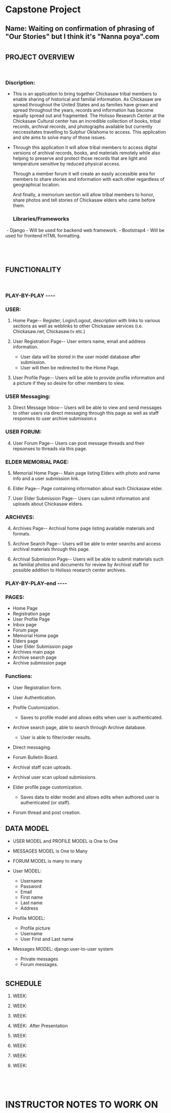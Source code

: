 # **Capstone Project**

## **Name:** Waiting on confirmation of phrasing of "Our Stories" but I think it's "Nanna poya".com

#
## **PROJECT OVERVIEW**
​
### Discription:
- This is an application to bring together Chickasaw tribal members to enable sharing of historical and familial information.  As Chickasaw are spread throughout the United States and as families have grown and spread throughout the years, records and information has become equally spread out and fragmented.  The Holisso Research Center at the Chickasaw Cultural center has an incredible collection of books, tribal records, archival records, and photographs available but currently neccessitates travelling to Sulphur Oklahoma to access.  This application and site aims to solve many of those issues.

- Through this application it will allow tribal members to access digital versions of archival records, books, and materials remotely while also helping to preserve and protect those records that are light and temperature sensitive by reduced physical access.  
  
  Through a member forum it will create an easily accessible area for members to share stories and information with each other regardless of geographical location.  
  
  And finally, a memorium section will allow tribal members to honor, share photos and tell stories of Chickasaw elders who came before them.  

    ### Libraries/Frameworks
​
    - Django - Will be used for backend web framework.
    - Bootstrap4 - Will be used for frontend HTML formatting.
#
​
## **FUNCTIONALITY**
​
### PLAY-BY-PLAY ----

### USER:
1. Home Page-- Register, Login/Logout, description with links to various sections as well as weblinks to other Chickasaw services (i.e. Chickasaw.net, Chickasaw.tv etc.)
​
2. User Registration Page-- User enters name, email and address information.
    - User data will be stored in the user model database after submission.
    - User will then be redirected to the Home Page.

3. User Profile Page--  Users will be able to provide profile information and a picture if they so desire for other members to view.​

### USER Messaging:
3. Direct Message Inbox-- Users will be able to view and send messages to other users via direct messaging through this page as well as staff responses to user archive submission.s

### USER FORUM:
4. User Forum Page-- Users can post message threads and their repsonses to threads via this page.

### ELDER MEMORIAL PAGE:
5. Memorial Home Page-- Main page listing Elders with photo and name info and a user submission link.

6. Elder Page-- Page containing information about each Chickasaw elder.

7. User Elder Submission Page-- Users can submit information and uploads about Chickasaw elders.

### ARCHIVES:
4. Archives Page-- Archival home page listing available materials and formats.

5. Archive Search Page-- Users will be able to enter searchs and access archival materials through this page.

6. Archival Submission Page--  Users will be able to submit materials such as familial photos and documents for review by Archival staff for possible addition to Holisso
research center archives.

### PLAY-BY-PLAY-end ----

### PAGES:
- Home Page 
- Registration page 
- User Profile Page 
- Inbox page
- Forum page 
- Memorial Home page
- Elders page
- User Elder Submission page
- Archives main page 
- Archive search page
- Archive submission page


### Functions:
- User Registration form. 

- User Authentication.

- Profile Customization.
    - Saves to profile model and allows edits when user is authenticated.

- Archive search page, able to search through Archive database.
    - User is able to filter/order results.

- Direct messaging.

- Forum Bulletin Board.

- Archival staff scan uploads.

- Archival user scan upload submissions.

- Elder profile page customization.
    - Saves data to elder model and allows edits when authored user is authenticated (or staff).

- Forum thread and post creation.

## **DATA MODEL**
- USER MODEL and PROFILE MODEL is One to One

- MESSAGES MODEL is One to Many
​
- FORUM MODEL is many to many

- User MODEL:
    - Username 
    - Password
    - Email
    - First name
    - Last name
    - Address

- Profile MODEL:
    - Profile picture
    - Username
    - User First and Last name

- Messages MODEL: django user-to-user system
    - Private messages 
    - Forum messages.

#
## **SCHEDULE**
1. WEEK:

2. WEEK:

3. WEEK:

4. WEEK:
​
After Presentation
​
5. WEEK:

6. WEEK: 

7. WEEK: 

8. WEEK:
​
#
​
# INSTRUCTOR NOTES TO WORK ON
​
